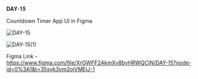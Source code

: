 𝐃𝐀𝐘-𝟏𝟓

Countdown Timer App UI in Figma

![DAY-15](https://user-images.githubusercontent.com/85480387/206872648-6bda3f40-ffcd-4b52-92b3-276ecfc46121.jpg)

![DAY-15(1)](https://user-images.githubusercontent.com/85480387/206872660-71a3bead-423e-4fbc-95e3-33f1590b921e.png)

Figma Link - https://www.figma.com/file/XrGWFF2AkmXv8byHRWQCjN/DAY-15?node-id=0%3A1&t=35syk3vm2ojVMEjJ-1

